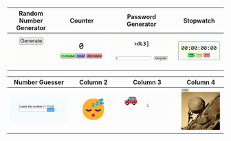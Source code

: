 | Random Number Generator | Counter | Password Generator | Stopwatch |
| --- | --- | --- | --- |
| ![Random Number Generator Demo](1_random_number_generator/random_number_generator_DEMO.gif) | ![Counter Demo](2_counter/counter_DEMO.gif) |  ![Password Generator Demo](4_password_generator/password_generator_DEMO.gif) |  ![Stopwatch Demo](9_stopwatch/stopwatch_DEMO.gif) |

| Number Guesser | Column 2 | Column 3 | Column 4 |
| --- | --- | --- | --- |
| ![Number Guesser Demo](3_number_guesser/number_guesser_DEMO.gif) | ![mouse_events Demo](6_mouse_events/mouse_events_DEMO.gif) | ![key_events Demo](7_key_event/key_event_DEMO.gif)  | ![hide_show](8_hide_show_elements/hide_show_DEMO.gif) |

